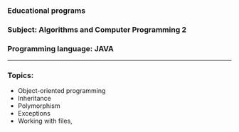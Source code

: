 ### **Educational programs**
### **Subject:** Algorithms and Computer Programming 2
### **Programming language:** JAVA
---------------
### Topics: 
* Object-oriented programming
* Inheritance
* Polymorphism
* Exceptions
* Working with files,
